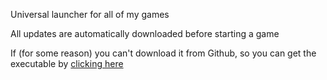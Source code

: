 Universal launcher for all of my games

All updates are automatically downloaded before starting a game

If (for some reason) you can't download it from Github, so you can get the executable by [clicking here](https://drive.google.com/file/d/1tGogUIZkzRKT1knYG1b4mnISBAgFCxzf/view?usp=share_link)
